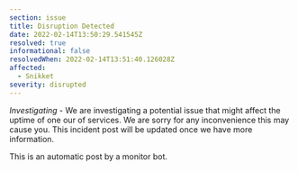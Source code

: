 ```yaml
---
section: issue
title: Disruption Detected
date: 2022-02-14T13:50:29.541545Z
resolved: true
informational: false
resolvedWhen: 2022-02-14T13:51:40.126028Z
affected:
  - Snikket
severity: disrupted
---
```

*Investigating* - We are investigating a potential issue that might affect the uptime of one our of services. We are sorry for any inconvenience this may cause you. This incident post will be updated once we have more information.

This is an automatic post by a monitor bot.
        